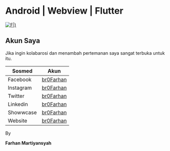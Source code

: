 # Android | Webview | Flutter
[![F|](https://postimg.cc/FkgGSj4r))](https://www.linkedin.com/in/br0farhan/)



## Akun Saya

Jika ingin kolabarosi dan menambah pertemanan saya sangat terbuka untuk itu.

| Sosmed | Akun |
| ------ | ------ |
| Facebook | [br0Farhan][PlDb] |
| Instagram | [br0Farhan][PlGh] |
| Twitter | [br0Farhan][PlGd] |
| Linkedin | [br0Farhan][PlOd] |
| Showwcase | [br0Farhan][PlMe] |
| Website | [br0Farhan][PlGa] |



By

**Farhan Martiyansyah**

[//]: # (These are reference links used in the body of this note and get stripped out when the markdown processor does its job. There is no need to format nicely because it shouldn't be seen. Thanks SO - http://stackoverflow.com/questions/4823468/store-comments-in-markdown-syntax)


   [PlDb]: <https://www.facebook.com/MyHansyah/>
   [PlGh]: <https://www.instagram.com/syahhaans/>
   [PlGd]: <https://twitter.com/br0farhan>
   [PlOd]: <https://www.linkedin.com/in/br0farhan>
   [PlMe]: <https://www.showwcase.com/br0farhan>
   [PlGa]: <https://farhanm.com/>
